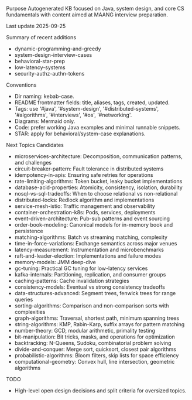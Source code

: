 Purpose
Autogenerated KB focused on Java, system design, and core CS fundamentals with content aimed at MAANG interview preparation.

Last update
2025-09-25

Summary of recent additions
   - dynamic-programming-and-greedy
   - system-design-interview-cases
   - behavioral-star-prep
   - low-latency-systems
   - security-authz-authn-tokens

Conventions
 - Dir naming: kebab-case.
 - README frontmatter fields: title, aliases, tags, created, updated.
 - Tags: use '#java', '#system-design', '#distributed-systems', '#algorithms', '#interviews', '#os', '#networking'.
 - Diagrams: Mermaid only.
 - Code: prefer working Java examples and minimal runnable snippets.
 - STAR: apply for behavioral/system-case explanations.

Next Topics Candidates
   - microservices-architecture: Decomposition, communication patterns, and challenges
   - circuit-breaker-pattern: Fault tolerance in distributed systems
   - idempotency-in-apis: Ensuring safe retries for operations
   - rate-limiting-algorithms: Token bucket, leaky bucket implementations
   - database-acid-properties: Atomicity, consistency, isolation, durability
   - nosql-vs-sql-tradeoffs: When to choose relational vs non-relational
   - distributed-locks: Redlock algorithm and implementations
   - service-mesh-istio: Traffic management and observability
   - container-orchestration-k8s: Pods, services, deployments
   - event-driven-architecture: Pub-sub patterns and event sourcing
   - order-book-modeling: Canonical models for in-memory book and persistence
   - matching-algorithms: Batch vs streaming matching, complexity
   - time-in-force-variations: Exchange semantics across major venues
   - latency-measurement: Instrumentation and microbenchmarks
   - raft-and-leader-election: Implementations and failure modes
   - memory-models: JMM deep-dive
   - gc-tuning: Practical GC tuning for low-latency services
   - kafka-internals: Partitioning, replication, and consumer groups
   - caching-patterns: Cache invalidation strategies
   - consistency-models: Eventual vs strong consistency tradeoffs
   - data-structures-advanced: Segment trees, fenwick trees for range queries
   - sorting-algorithms: Comparison and non-comparison sorts with complexities
   - graph-algorithms: Traversal, shortest path, minimum spanning trees
   - string-algorithms: KMP, Rabin-Karp, suffix arrays for pattern matching
   - number-theory: GCD, modular arithmetic, primality testing
   - bit-manipulation: Bit tricks, masks, and operations for optimization
   - backtracking: N-Queens, Sudoku, combinatorial problem solving
   - divide-and-conquer: Merge sort, quicksort, closest pair algorithms
   - probabilistic-algorithms: Bloom filters, skip lists for space efficiency
   - computational-geometry: Convex hull, line intersection, geometric algorithms

TODO
 - High-level open design decisions and split criteria for oversized topics.